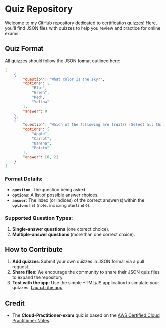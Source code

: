 # Quiz Repository

Welcome to my GitHub repository dedicated to certification quizzes! Here, you'll find JSON files with quizzes to help you review and practice for online exams.

## Quiz Format

All quizzes should follow the JSON format outlined here:

```json 
[
    {
        "question": "What color is the sky?",
        "options": [
            "Blue",
            "Green",
            "Red",
            "Yellow"
        ],
        "answer": 0
    },
    {
        "question": "Which of the following are fruits? (Select all that apply)",
        "options": [
            "Apple",
            "Carrot",
            "Banana",
            "Potato"
        ],
        "answer": [0, 2]
    }
]
```

### Format Details:

- **`question`**: The question being asked.
- **`options`**: A list of possible answer choices.
- **`answer`**: The index (or indices) of the correct answer(s) within the **`options`** list (note: indexing starts at `0`).

### Supported Question Types:

1. **Single-answer questions** (one correct choice).  
2. **Multiple-answer questions** (more than one correct choice).  

## How to Contribute

1. **Add quizzes**: Submit your own quizzes in JSON format via a pull request.
2. **Share files**: We encourage the community to share their JSON quiz files to expand the repository.
3. **Test with the app**: Use the simple HTML/JS application to simulate your quizzes. [Launch the app](https://htshongany.github.io/certification-quizzes/quiz-app/index.html)

## Credit

- The **Cloud-Practitioner-exam** quiz is based on the [AWS Certified Cloud Practitioner Notes](https://github.com/kananinirav/AWS-Certified-Cloud-Practitioner-Notes).